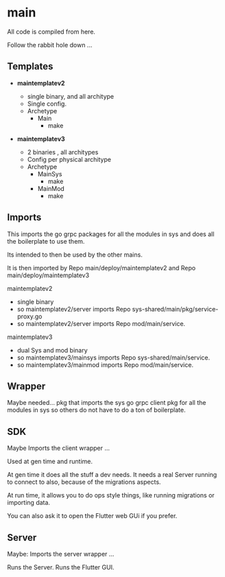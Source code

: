 # main

All code is compiled from here.

Follow the rabbit hole down ...

## Templates

- **maintemplatev2**
	- single binary, and all architype
	- Single config.
	- Archetype
		- Main
			- make

- **maintemplatev3**
	- 2 binaries , all architypes
	- Config per physical architype
	- Archetype
		- MainSys
			- make
		- MainMod
			- make


## Imports

This imports the go grpc packages for all the modules in sys and does all the boilerplate to use them.

Its intended to then be used by the other mains.

It is then imported by Repo main/deploy/maintemplatev2 and Repo main/deploy/maintemplatev3

maintemplatev2

- single binary
- so maintemplatev2/server imports Repo sys-shared/main/pkg/service-proxy.go
- so maintemplatev2/server imports Repo mod/main/service.

maintemplatev3

- dual Sys and mod binary
- so maintemplatev3/mainsys imports Repo sys-shared/main/service.
- so maintemplatev3/mainmod imports Repo mod/main/service.

## Wrapper

Maybe needed...
pkg that imports the sys go grpc client pkg for all the modules in sys so others do not have to do a ton of boilerplate.

## SDK

Maybe Imports the client wrapper ...

Used at gen time and runtime.

At gen time it does all the stuff a dev needs.
It needs a real Server running to connect to also, because of the migrations aspects.

At run time, it allows you to do ops style things, like running migrations or importing data.

You can also ask it to open the Flutter web GUi if you prefer.

## Server

Maybe: Imports the server wrapper ...

Runs the Server.
Runs the Flutter GUI.

